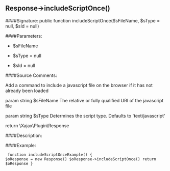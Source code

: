 ## Response->includeScriptOnce()

####Signature: public function includeScriptOnce($sFileName, $sType = null, $sId = null)

####Parameters:

* $sFileName

* $sType = null

* $sId = null




####Source Comments:

Add a command to include a javascript file on the browser if it has not already been loaded



param string		$sFileName			The relative or fully qualified URI of the javascript file

param string		$sType				Determines the script type. Defaults to 'text/javascript'



return \Xajax\Plugin\Response



####Description:


####Example:
<code><pre>
function includeScriptOnceExample()
{
    $oResponse = new Response()
    $oResponse->includeScriptOnce()
    return $oResponse
}
</pre></code>